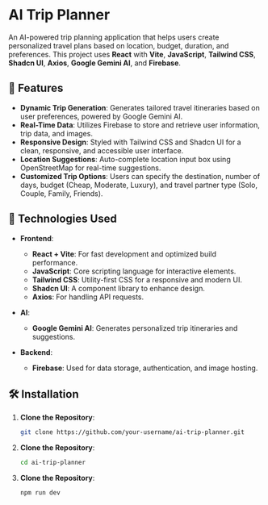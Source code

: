# AI Trip Planner

An AI-powered trip planning application that helps users create personalized travel plans based on location, budget, duration, and preferences. This project uses **React** with **Vite**, **JavaScript**, **Tailwind CSS**, **Shadcn UI**, **Axios**, **Google Gemini AI**, and **Firebase**.

## 📌 Features

- **Dynamic Trip Generation**: Generates tailored travel itineraries based on user preferences, powered by Google Gemini AI.
- **Real-Time Data**: Utilizes Firebase to store and retrieve user information, trip data, and images.
- **Responsive Design**: Styled with Tailwind CSS and Shadcn UI for a clean, responsive, and accessible user interface.
- **Location Suggestions**: Auto-complete location input box using OpenStreetMap for real-time suggestions.
- **Customized Trip Options**: Users can specify the destination, number of days, budget (Cheap, Moderate, Luxury), and travel partner type (Solo, Couple, Family, Friends).

## 🚀 Technologies Used

- **Frontend**:
  - **React + Vite**: For fast development and optimized build performance.
  - **JavaScript**: Core scripting language for interactive elements.
  - **Tailwind CSS**: Utility-first CSS for a responsive and modern UI.
  - **Shadcn UI**: A component library to enhance design.
  - **Axios**: For handling API requests.
  
- **AI**:
  - **Google Gemini AI**: Generates personalized trip itineraries and suggestions.

- **Backend**:
  - **Firebase**: Used for data storage, authentication, and image hosting.

## 🛠️ Installation

1. **Clone the Repository**:
   ```bash
   git clone https://github.com/your-username/ai-trip-planner.git
   
2. **Clone the Repository**:
   ```bash  
   cd ai-trip-planner

3. **Clone the Repository**:
   ```bash  
   npm run dev     
